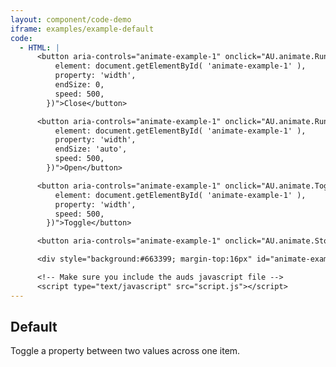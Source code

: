 ```yaml
---
layout: component/code-demo
iframe: examples/example-default
code:
  - HTML: |
      <button aria-controls="animate-example-1" onclick="AU.animate.Run({
          element: document.getElementById( 'animate-example-1' ),
          property: 'width',
          endSize: 0,
          speed: 500,
        })">Close</button>

      <button aria-controls="animate-example-1" onclick="AU.animate.Run({
          element: document.getElementById( 'animate-example-1' ),
          property: 'width',
          endSize: 'auto',
          speed: 500,
        })">Open</button>

      <button aria-controls="animate-example-1" onclick="AU.animate.Toggle({
          element: document.getElementById( 'animate-example-1' ),
          property: 'width',
          speed: 500,
        })">Toggle</button>

      <button aria-controls="animate-example-1" onclick="AU.animate.Stop( document.getElementById('animate-example-1') )">Stop</button>

      <div style="background:#663399; margin-top:16px" id="animate-example-1">&nbsp;<br /><br /><br /></div>

      <!-- Make sure you include the auds javascript file -->
      <script type="text/javascript" src="script.js"></script>
---
```

## Default

Toggle a property between two values across one item.
